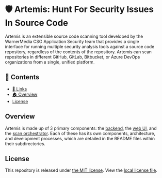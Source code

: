 # 🛡️ Artemis: Hunt For Security Issues In Source Code

Artemis is an extensible source code scanning tool developed by the WarnerMedia CSO Application Security team that provides a single interface for running multiple security analysis tools against a source code repository, regardless of the contents of the repository. Artemis can scan repositories in different GitHub, GitLab, Bitbucket, or Azure DevOps organizations from a single, unified platform.

## 📖 Contents

- [🔗 Links](#-links)
- [🏠 Overview](#-overview)
- [License](#license)

## Overview

Artemis is made up of 3 primary components: the [backend](./backend), the [web UI](./ui), and the [scan orchestrator](./orchestrator). Each of these has its own components, architecture, and development processes, which are detailed in the README files within their subdirectories.

## License

This repository is released under [the MIT license](https://en.wikipedia.org/wiki/MIT_License).  View the [local license file](./LICENSE).

